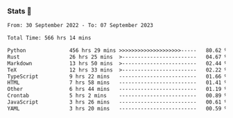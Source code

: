 ### Stats 👋
<!--START_SECTION:waka-->

```txt
From: 30 September 2022 - To: 07 September 2023

Total Time: 566 hrs 14 mins

Python              456 hrs 29 mins >>>>>>>>>>>>>>>>>>>>-----   80.62 %
Rust                26 hrs 25 mins  >------------------------   04.67 %
Markdown            13 hrs 50 mins  >------------------------   02.44 %
TeX                 12 hrs 33 mins  >------------------------   02.22 %
TypeScript          9 hrs 22 mins   -------------------------   01.66 %
HTML                7 hrs 58 mins   -------------------------   01.41 %
Other               6 hrs 44 mins   -------------------------   01.19 %
Crontab             5 hrs 2 mins    -------------------------   00.89 %
JavaScript          3 hrs 26 mins   -------------------------   00.61 %
YAML                3 hrs 20 mins   -------------------------   00.59 %
```

<!--END_SECTION:waka-->

<!--
**buhaytza2005/buhaytza2005** is a ✨ _special_ ✨ repository because its `README.md` (this file) appears on your GitHub profile.

Here are some ideas to get you started:

- 🔭 I’m currently working on ...
- 🌱 I’m currently learning ...
- 👯 I’m looking to collaborate on ...
- 🤔 I’m looking for help with ...
- 💬 Ask me about ...
- 📫 How to reach me: ...
- 😄 Pronouns: ...
- ⚡ Fun fact: ...
-->


